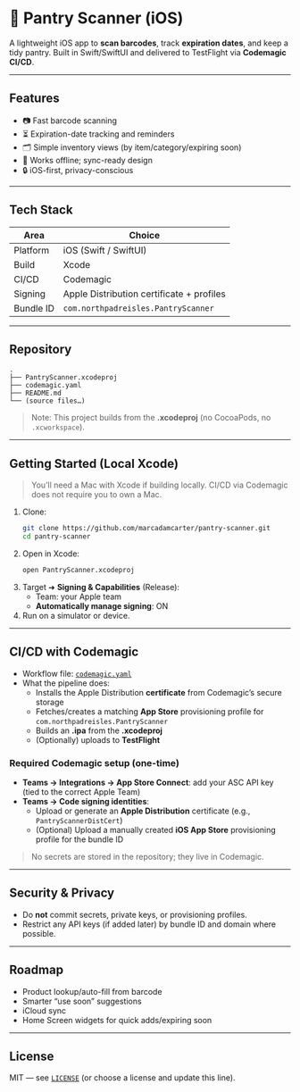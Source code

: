 # 🧺 Pantry Scanner (iOS)

A lightweight iOS app to **scan barcodes**, track **expiration dates**, and keep a tidy pantry. Built in Swift/SwiftUI and delivered to TestFlight via **Codemagic CI/CD**.

---

## Features

- 📷 Fast barcode scanning
- ⏳ Expiration-date tracking and reminders
- 🗂️ Simple inventory views (by item/category/expiring soon)
- 📴 Works offline; sync-ready design
- 🔒 iOS-first, privacy-conscious

---

## Tech Stack

| Area            | Choice                                     |
|-----------------|--------------------------------------------|
| Platform        | iOS (Swift / SwiftUI)                      |
| Build           | Xcode                                      |
| CI/CD           | Codemagic                                  |
| Signing         | Apple Distribution certificate + profiles  |
| Bundle ID       | `com.northpadreisles.PantryScanner`        |

---

## Repository

```
.
├── PantryScanner.xcodeproj
├── codemagic.yaml
├── README.md
└── (source files…)
```

> Note: This project builds from the **.xcodeproj** (no CocoaPods, no `.xcworkspace`).

---

## Getting Started (Local Xcode)

> You’ll need a Mac with Xcode if building locally. CI/CD via Codemagic does not require you to own a Mac.

1. Clone:
   ```bash
   git clone https://github.com/marcadamcarter/pantry-scanner.git
   cd pantry-scanner
   ```
2. Open in Xcode:
   ```bash
   open PantryScanner.xcodeproj
   ```
3. Target ➜ **Signing & Capabilities** (Release):
   - Team: your Apple team
   - **Automatically manage signing**: ON
4. Run on a simulator or device.

---

## CI/CD with Codemagic

- Workflow file: [`codemagic.yaml`](./codemagic.yaml)
- What the pipeline does:
  - Installs the Apple Distribution **certificate** from Codemagic’s secure storage
  - Fetches/creates a matching **App Store** provisioning profile for `com.northpadreisles.PantryScanner`
  - Builds an **.ipa** from the **.xcodeproj**
  - (Optionally) uploads to **TestFlight**

### Required Codemagic setup (one-time)

- **Teams → Integrations → App Store Connect**: add your ASC API key (tied to the correct Apple Team)
- **Teams → Code signing identities**:
  - Upload or generate an **Apple Distribution** certificate (e.g., `PantryScannerDistCert`)
  - (Optional) Upload a manually created **iOS App Store** provisioning profile for the bundle ID

> No secrets are stored in the repository; they live in Codemagic.

---

## Security & Privacy

- Do **not** commit secrets, private keys, or provisioning profiles.
- Restrict any API keys (if added later) by bundle ID and domain where possible.

---

## Roadmap

- Product lookup/auto-fill from barcode
- Smarter “use soon” suggestions
- iCloud sync
- Home Screen widgets for quick adds/expiring soon

---

## License

MIT — see [`LICENSE`](./LICENSE) (or choose a license and update this line).

